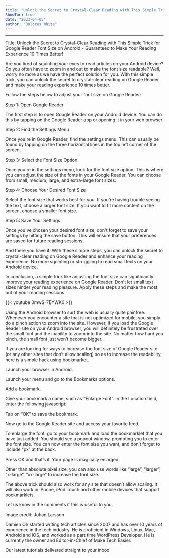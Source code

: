 ```yaml
---
title: "Unlock the Secret to Crystal-Clear Reading with This Simple Trick for Google Reader Font Size on Android - Guaranteed to Make Your Reading Experience 10 Times Better!"
ShowToc: true 
date: "2023-04-05"
author: "Dolores White"
---
```

*****
Title: Unlock the Secret to Crystal-Clear Reading with This Simple Trick for Google Reader Font Size on Android - Guaranteed to Make Your Reading Experience 10 Times Better!

Are you tired of squinting your eyes to read articles on your Android device? Do you often have to zoom in and out to make the font size readable? Well, worry no more as we have the perfect solution for you. With this simple trick, you can unlock the secret to crystal-clear reading on Google Reader and make your reading experience 10 times better.

Follow the steps below to adjust your font size on Google Reader:

Step 1: Open Google Reader

The first step is to open Google Reader on your Android device. You can do this by tapping on the Google Reader app or opening it in your web browser.

Step 2: Find the Settings Menu

Once you're in Google Reader, find the settings menu. This can usually be found by tapping on the three horizontal lines in the top left corner of the screen.

Step 3: Select the Font Size Option

Once you're in the settings menu, look for the font size option. This is where you can adjust the size of the fonts in your Google Reader. You can choose from small, medium, large, and extra-large font sizes.

Step 4: Choose Your Desired Font Size

Select the font size that works best for you. If you're having trouble seeing the text, choose a larger font size. If you want to fit more content on the screen, choose a smaller font size.

Step 5: Save Your Settings

Once you've chosen your desired font size, don't forget to save your settings by hitting the save button. This will ensure that your preferences are saved for future reading sessions.

And there you have it! With these simple steps, you can unlock the secret to crystal-clear reading on Google Reader and enhance your reading experience. No more squinting or struggling to read small texts on your Android device.

In conclusion, a simple trick like adjusting the font size can significantly improve your reading experience on Google Reader. Don't let small text sizes hinder your reading pleasure. Apply these steps and make the most out of your reading sessions.

{{< youtube 0mwS-7EYWK0 >}} 



Using the Android browser to surf the web is usually quite painfree. Whenever you encounter a site that is not optimized for mobile, you simply do a pinch action to zoom into the site. However, if you load the Google Reader site on your Android browser, you will definitely be frustrated over the small font and the inability to zoom into the site. No matter how hard you pinch, the small font just won’t become bigger. 
 
If you are looking for ways to increase the font size of Google Reader site (or any other sites that don’t allow scaling) so as to increase the readability, here is a simple hack using bookmarket.

Launch your browser in Android.
 
Launch your menu and go to the Bookmarks options. 
 

 
Add a bookmark.
 
Give your bookmark a name, such as “Enlarge Font”. In the Location field, enter the following javascript:
 
Tap on “OK” to save the bookmark.
 
Now go to the Google Reader site and access your favorite feed.
 
To enlarge the font, go to your bookmark and load the bookmarklet that you have just added. You should see a popout window, prompting you to enter the font size. You can now enter the font size you want, and don’t forget to include “px” at the back.
 
Press OK and that’s it. Your page is magically enlarged.
 
Other than absolute pixel size, you can also use words like “large”, “larger”, “x-large”, “xx-large” to increase the font size. 
 
The above trick should also work for any site that doesn’t allow scaling. It will also work in iPhone, iPod Touch and other mobile devices that support bookmarklets.
 
Let us know in the comments if this is useful to you.
 
Image credit: Johan Larsson
 
Damien Oh started writing tech articles since 2007 and has over 10 years of experience in the tech industry. He is proficient in Windows, Linux, Mac, Android and iOS, and worked as a part time WordPress Developer. He is currently the owner and Editor-in-Chief of Make Tech Easier.
 
Our latest tutorials delivered straight to your inbox





